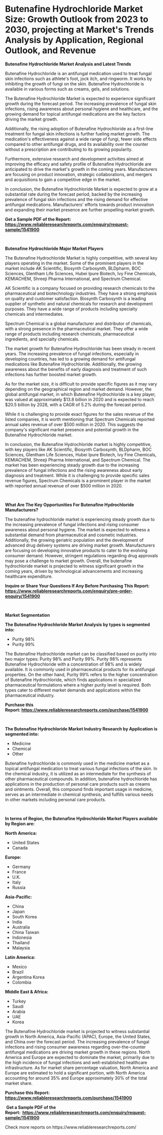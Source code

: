 <p><h1>Butenafine Hydrochloride Market Size: Growth Outlook from 2023 to 2030, projecting at Market's Trends Analysis by Application, Regional Outlook, and Revenue</h1></p><p><strong>Butenafine Hydrochloride Market Analysis and Latest Trends</strong></p>
<p><p>Butenafine Hydrochloride is an antifungal medication used to treat fungal skin infections such as athlete's foot, jock itch, and ringworm. It works by inhibiting the growth of fungi on the skin. Butenafine Hydrochloride is available in various forms such as creams, gels, and solutions.</p><p>The Butenafine Hydrochloride Market is expected to experience significant growth during the forecast period. The increasing prevalence of fungal skin infections, rising awareness about personal hygiene and healthcare, and the growing demand for topical antifungal medications are the key factors driving the market growth.</p><p>Additionally, the rising adoption of Butenafine Hydrochloride as a first-line treatment for fungal skin infections is further fueling market growth. The medication's effectiveness against a wide range of fungi, fewer side effects compared to other antifungal drugs, and its availability over the counter without a prescription are contributing to its growing popularity.</p><p>Furthermore, extensive research and development activities aimed at improving the efficacy and safety profile of Butenafine Hydrochloride are anticipated to drive the market's growth in the coming years. Manufacturers are focusing on product innovation, strategic collaborations, and mergers and acquisitions to gain a competitive edge in the market.</p><p>In conclusion, the Butenafine Hydrochloride Market is expected to grow at a substantial rate during the forecast period, backed by the increasing prevalence of fungal skin infections and the rising demand for effective antifungal medications. Manufacturers' efforts towards product innovation and expanding their market presence are further propelling market growth.</p></p>
<p><strong>Get a Sample PDF of the Report:&nbsp; <a href="https://www.reliableresearchreports.com/enquiry/request-sample/1541900">https://www.reliableresearchreports.com/enquiry/request-sample/1541900</a></strong></p>
<p>&nbsp;</p>
<p><strong>Butenafine Hydrochloride Major Market Players</strong></p>
<p><p>The Butenafine Hydrochloride Market is highly competitive, with several key players operating in the market. Some of the prominent players in the market include AK Scientific, Biosynth Carbosynth, BLDpharm, BOC Sciences, Glentham Life Sciences, Hubei Ipure Biotech, Ivy Fine Chemicals, KEMIACHEM, Shreeji Pharma International, and Spectrum Chemical.</p><p>AK Scientific is a company focused on providing research chemicals to the pharmaceutical and biotechnology industries. They have a strong emphasis on quality and customer satisfaction.  Biosynth Carbosynth is a leading supplier of synthetic and natural chemicals for research and development purposes. They have a wide range of products including specialty chemicals and intermediates.</p><p>Spectrum Chemical is a global manufacturer and distributor of chemicals, with a strong presence in the pharmaceutical market. They offer a wide range of products including research chemicals, pharmaceutical ingredients, and specialty chemicals.</p><p>The market growth for Butenafine Hydrochloride has been steady in recent years. The increasing prevalence of fungal infections, especially in developing countries, has led to a growing demand for antifungal medications like Butenafine Hydrochloride. Additionally, the growing awareness about the benefits of early diagnosis and treatment of such infections has further boosted market growth.</p><p>As for the market size, it is difficult to provide specific figures as it may vary depending on the geographical region and market demand. However, the global antifungal market, in which Butenafine Hydrochloride is a key player, was valued at approximately $13.8 billion in 2020 and is expected to reach $20.5 billion by 2028, with a CAGR of 5.2% during the forecast period.</p><p>While it is challenging to provide exact figures for the sales revenue of the listed companies, it is worth mentioning that Spectrum Chemicals reported annual sales revenue of over $500 million in 2020. This suggests the company's significant market presence and potential growth in the Butenafine Hydrochloride market.</p><p>In conclusion, the Butenafine Hydrochloride market is highly competitive, with key players like AK Scientific, Biosynth Carbosynth, BLDpharm, BOC Sciences, Glentham Life Sciences, Hubei Ipure Biotech, Ivy Fine Chemicals, KEMIACHEM, Shreeji Pharma International, and Spectrum Chemical. The market has been experiencing steady growth due to the increasing prevalence of fungal infections and the rising awareness about early diagnosis and treatment. While it is challenging to provide specific sales revenue figures, Spectrum Chemicals is a prominent player in the market with reported annual revenue of over $500 million in 2020.</p></p>
<p>&nbsp;</p>
<p><strong>What Are The Key Opportunities For Butenafine Hydrochloride Manufacturers?</strong></p>
<p><p>The butenafine hydrochloride market is experiencing steady growth due to the increasing prevalence of fungal infections and rising consumer awareness about personal hygiene. The market is expected to witness a substantial demand from pharmaceutical and cosmetic industries. Additionally, the growing geriatric population and the development of advanced drug delivery systems are driving market growth. Manufacturers are focusing on developing innovative products to cater to the evolving consumer demand. However, stringent regulations regarding drug approvals may pose a challenge to market growth. Overall, the butenafine hydrochloride market is projected to witness significant growth in the coming years, driven by technological advancements and increasing healthcare expenditure.</p></p>
<p><strong>Inquire or Share Your Questions If Any Before Purchasing This Report: <a href="https://www.reliableresearchreports.com/enquiry/pre-order-enquiry/1541900">https://www.reliableresearchreports.com/enquiry/pre-order-enquiry/1541900</a></strong></p>
<p>&nbsp;</p>
<p><strong>Market Segmentation</strong></p>
<p><strong>The Butenafine Hydrochloride Market Analysis by types is segmented into:</strong></p>
<p><ul><li>Purity 98%</li><li>Purity 99%</li></ul></p>
<p><p>The Butenafine Hydrochloride market can be classified based on purity into two major types: Purity 98% and Purity 99%. Purity 98% represents Butenafine Hydrochloride with a concentration of 98% and is widely available. It is commonly used in pharmaceutical products for its antifungal properties. On the other hand, Purity 99% refers to the higher concentration of Butenafine Hydrochloride, which finds applications in specialized pharmaceutical formulations where a higher purity level is required. Both types cater to different market demands and applications within the pharmaceutical industry.</p></p>
<p><strong>Purchase this Report:&nbsp;<a href="https://www.reliableresearchreports.com/purchase/1541900">https://www.reliableresearchreports.com/purchase/1541900</a></strong></p>
<p>&nbsp;</p>
<p><strong>The Butenafine Hydrochloride Market Industry Research by Application is segmented into:</strong></p>
<p><ul><li>Medicine</li><li>Chemical</li><li>Other</li></ul></p>
<p><p>Butenafine hydrochloride is commonly used in the medicine market as a topical antifungal medication to treat various fungal infections of the skin. In the chemical industry, it is utilized as an intermediate for the synthesis of other pharmaceutical compounds. In addition, butenafine hydrochloride has applications in the production of personal care products such as creams and ointments. Overall, this compound finds important usage in medicine, serves as an intermediate in chemical synthesis, and fulfills various needs in other markets including personal care products.</p></p>
<p>&nbsp;</p>
<p><strong>In terms of Region, the Butenafine Hydrochloride Market Players available by Region are:</strong></p>
<p>
    <p> <strong> North America: </strong>
        <ul>
            <li>United States</li>
            <li>Canada</li>
        </ul>
        </p> 
    <p> <strong> Europe: </strong>
        <ul>
            <li>Germany</li>
            <li>France</li>
            <li>U.K.</li>
            <li>Italy</li>
            <li>Russia</li>
        </ul>
        </p> 
    <p> <strong> Asia-Pacific: </strong>
        <ul>
            <li>China</li>
            <li>Japan</li>
            <li>South Korea</li>
            <li>India</li>
            <li>Australia</li>
            <li>China Taiwan</li>
            <li>Indonesia</li>
            <li>Thailand</li>
            <li>Malaysia</li>
        </ul>
        </p> 
    <p> <strong> Latin America: </strong>
        <ul>
            <li>Mexico</li>
            <li>Brazil</li>
            <li>Argentina Korea</li>
            <li>Colombia</li>
        </ul>
        </p> 
    <p> <strong> Middle East & Africa: </strong>
        <ul>
            <li>Turkey</li>
            <li>Saudi</li>
            <li>Arabia</li>
            <li>UAE</li>
            <li>Korea</li>
        </ul>
    </p>
    </p>
<p><p>The Butenafine Hydrochloride market is projected to witness substantial growth in North America, Asia-Pacific (APAC), Europe, the United States, and China over the forecast period. The increasing prevalence of fungal infections and rising consumer awareness regarding over-the-counter antifungal medications are driving market growth in these regions. North America and Europe are expected to dominate the market, primarily due to the high incidence of fungal infections and well-established healthcare infrastructure. As for market share percentage valuation, North America and Europe are estimated to hold a significant portion, with North America accounting for around 35% and Europe approximately 30% of the total market share.</p></p>
<p><strong>Purchase this Report: <a href="https://www.reliableresearchreports.com/purchase/1541900">https://www.reliableresearchreports.com/purchase/1541900</a></strong></p>
<p>&nbsp;<strong>Get a Sample PDF of the Report:&nbsp;&nbsp;<a href="https://www.reliableresearchreports.com/enquiry/request-sample/1541900">https://www.reliableresearchreports.com/enquiry/request-sample/1541900</a></strong></p>
<p><strong></strong></p>
<p>Check more reports on https://www.reliableresearchreports.com/</p>